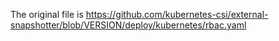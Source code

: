 The original file is https://github.com/kubernetes-csi/external-snapshotter/blob/VERSION/deploy/kubernetes/rbac.yaml
